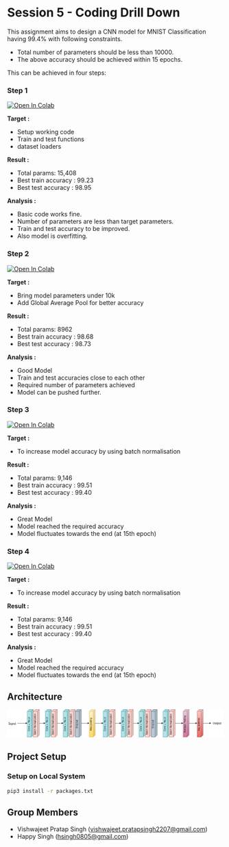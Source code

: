 # Session 5 - Coding Drill Down

This assignment aims to design a CNN model for MNIST Classification having 99.4% with following constraints.
- Total number of parameters should be less than 10000.
- The above accuracy should be achieved within 15 epochs.


This can be achieved in four steps:

### Step 1
[![Open In Colab](https://colab.research.google.com/assets/colab-badge.svg)](https://colab.research.google.com/drive/1FoO8WEDKpWSWGj_Hg21vGZnqKEcsc_Gp)

**Target :**
*   Setup working code
*   Train and test functions
*   dataset loaders

**Result :**
*   Total params: 15,408 
*   Best train accuracy : 99.23 
*   Best test accuracy : 98.95

**Analysis :**
*   Basic code works fine. 
*   Number of parameters are less than target parameters.
*   Train and test accuracy to be improved.
*   Also model is overfitting.


### Step 2
[![Open In Colab](https://colab.research.google.com/assets/colab-badge.svg)](https://colab.research.google.com/drive/1JfgYRe_FX9XwDisQS3_emI_sEUrEGC-D#scrollTo=y-xqcH79a_ge)

**Target :**
*   Bring model parameters under 10k
*   Add Global Average Pool for better accuracy  

**Result :**
*   Total params: 8962
*   Best train accuracy : 98.68
*   Best test accuracy : 98.73

**Analysis :**
*   Good Model 
*   Train and test accuracies close to each other
*   Required number of parameters achieved
*   Model can be pushed further.

### Step 3
[![Open In Colab](https://colab.research.google.com/assets/colab-badge.svg)](https://colab.research.google.com/drive/1lLzFgvXF3vQu2iRUAnL_Wi_uVGvPic1j#scrollTo=y-xqcH79a_ge)

**Target :**
*   To increase model accuracy by using batch normalisation

**Result :**
*   Total params: 9,146
*   Best train accuracy : 99.51
*   Best test accuracy : 99.40

**Analysis :**
*   Great Model 
*   Model reached the required accuracy 
*   Model fluctuates towards the end (at 15th epoch)

### Step 4
[![Open In Colab](https://colab.research.google.com/assets/colab-badge.svg)](https://colab.research.google.com/drive/17Z-ezg3dsEjM-ZlBIVR-wh2K9pELZWER#scrollTo=ABVG78nBol_o)

**Target :**
*   To increase model accuracy by using batch normalisation

**Result :**
*   Total params: 9,146
*   Best train accuracy : 99.51
*   Best test accuracy : 99.40

**Analysis :**
*   Great Model 
*   Model reached the required accuracy 
*   Model fluctuates towards the end (at 15th epoch)
  
## Architecture
![alt text](./S5-Architecture.png)



## Project Setup

### Setup on Local System
```bash
pip3 install -r packages.txt
```

## Group Members
- Vishwajeet Pratap Singh (vishwajeet.pratapsingh2207@gmail.com)
- Happy Singh (hsingh0805@gmail.com)